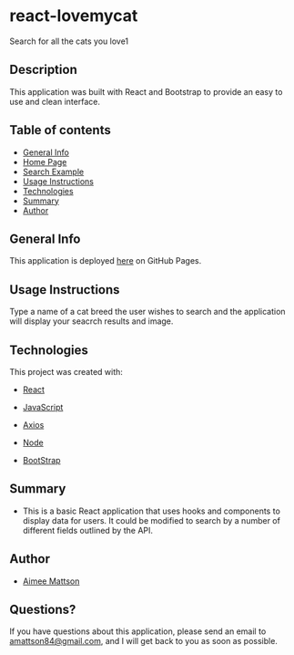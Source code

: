 # react-lovemycat

Search for all the cats you love1

## Description

This application was built with React and Bootstrap to provide an easy to use and clean interface. 

## Table of contents

- [General Info](#general-info)
- [Home Page](#home-page)
- [Search Example](#search-example)
- [Usage Instructions](#usage-instructions)
- [Technologies](#technologies)
- [Summary](#summary)
- [Author](#author)

## General Info

This application is deployed [here](https://jinxdoll.github.io/react-lovemycat/) on GitHub Pages.


## Usage Instructions

Type a name of a cat breed the user wishes to search and the application will display your seacrch results and image.

## Technologies

This project was created with:

- [React](https://reactjs.org/)

- [JavaScript](https://www.javascript.com/)

- [Axios](https://www.npmjs.com/package/axios)

- [Node](https://www.npmjs.com/package/node)

- [BootStrap](https://react-bootstrap.github.io/)

## Summary

- This is a basic React application that uses hooks and components to display data for users. It could be modified to search by a number of different fields outlined by the API.

## Author

- [Aimee Mattson](https://github.com/jinxdoll/react-lovemycat)

## Questions?

If you have questions about this application, please send an email to amattson84@gmail.com, and I will get back to you as soon as possible.